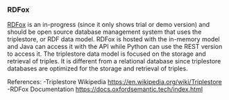 ### RDFox

[RDFox](https://www.oxfordsemantic.tech/product) is an in-progress (since it only shows trial or demo version) and should be open source database management system that uses the triplestore, or RDF data model. RDFox is hosted with the in-memory model and Java can access it with the API while Python can use the REST version to access it.
The triplestore data model is focused on the storage and retrieval of triples. It is different from a relational database since triplestore databases are optimized for the storage and retrieval of triples.

References:
-Triplestore Wikipedia https://en.wikipedia.org/wiki/Triplestore
-RDFox Documentation https://docs.oxfordsemantic.tech/index.html
